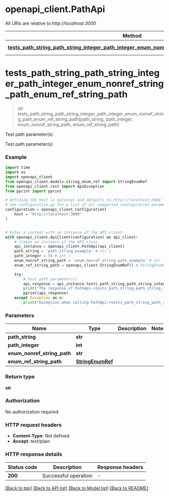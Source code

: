 # openapi_client.PathApi

All URIs are relative to *http://localhost:3000*

Method | HTTP request | Description
------------- | ------------- | -------------
[**tests_path_string_path_string_integer_path_integer_enum_nonref_string_path_enum_ref_string_path**](PathApi.md#tests_path_string_path_string_integer_path_integer_enum_nonref_string_path_enum_ref_string_path) | **GET** /path/string/{path_string}/integer/{path_integer}/{enum_nonref_string_path}/{enum_ref_string_path} | Test path parameter(s)


# **tests_path_string_path_string_integer_path_integer_enum_nonref_string_path_enum_ref_string_path**
> str tests_path_string_path_string_integer_path_integer_enum_nonref_string_path_enum_ref_string_path(path_string, path_integer, enum_nonref_string_path, enum_ref_string_path)

Test path parameter(s)

Test path parameter(s)

### Example

```python
import time
import os
import openapi_client
from openapi_client.models.string_enum_ref import StringEnumRef
from openapi_client.rest import ApiException
from pprint import pprint

# Defining the host is optional and defaults to http://localhost:3000
# See configuration.py for a list of all supported configuration parameters.
configuration = openapi_client.Configuration(
    host = "http://localhost:3000"
)


# Enter a context with an instance of the API client
with openapi_client.ApiClient(configuration) as api_client:
    # Create an instance of the API class
    api_instance = openapi_client.PathApi(api_client)
    path_string = 'path_string_example' # str | 
    path_integer = 56 # int | 
    enum_nonref_string_path = 'enum_nonref_string_path_example' # str | 
    enum_ref_string_path = openapi_client.StringEnumRef() # StringEnumRef | 

    try:
        # Test path parameter(s)
        api_response = api_instance.tests_path_string_path_string_integer_path_integer_enum_nonref_string_path_enum_ref_string_path(path_string, path_integer, enum_nonref_string_path, enum_ref_string_path)
        print("The response of PathApi->tests_path_string_path_string_integer_path_integer_enum_nonref_string_path_enum_ref_string_path:\n")
        pprint(api_response)
    except Exception as e:
        print("Exception when calling PathApi->tests_path_string_path_string_integer_path_integer_enum_nonref_string_path_enum_ref_string_path: %s\n" % e)
```



### Parameters

Name | Type | Description  | Notes
------------- | ------------- | ------------- | -------------
 **path_string** | **str**|  | 
 **path_integer** | **int**|  | 
 **enum_nonref_string_path** | **str**|  | 
 **enum_ref_string_path** | [**StringEnumRef**](.md)|  | 

### Return type

**str**

### Authorization

No authorization required

### HTTP request headers

 - **Content-Type**: Not defined
 - **Accept**: text/plain

### HTTP response details
| Status code | Description | Response headers |
|-------------|-------------|------------------|
**200** | Successful operation |  -  |

[[Back to top]](#) [[Back to API list]](../README.md#documentation-for-api-endpoints) [[Back to Model list]](../README.md#documentation-for-models) [[Back to README]](../README.md)

